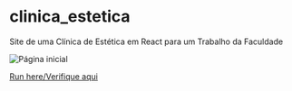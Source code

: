 # clinica_estetica
Site de uma Clínica de Estética em React para um Trabalho da Faculdade

![Página inicial](https://i.imgur.com/myZAG0H.png)

[Run here/Verifique aqui](https://fr-at-site-prata-e-ouro-infnet-grpedc01c1-m1-p1-2.infnet-grpedc01c1-m1-p1.repl.co/)
